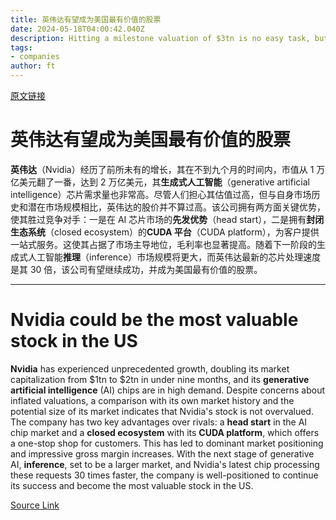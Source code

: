 ```yaml
---
title: 英伟达有望成为美国最有价值的股票
date: 2024-05-18T04:00:42.040Z
description: Hitting a milestone valuation of $3tn is no easy task, but the chipmaker is well-placed for the challenge
tags: 
- companies
author: ft
---
```


[原文链接](https://ft.com/content/cf9d5167-f57e-4723-89a3-5648bb42ec10)

# 英伟达有望成为美国最有价值的股票

**英伟达**（Nvidia）经历了前所未有的增长，其在不到九个月的时间内，市值从 1 万亿美元翻了一番，达到 2 万亿美元，其**生成式人工智能**（generative artificial intelligence）芯片需求量也非常高。尽管人们担心其估值过高，但与自身市场历史和潜在市场规模相比，英伟达的股价并不算过高。该公司拥有两方面关键优势，使其胜过竞争对手：一是在 AI 芯片市场的**先发优势**（head start），二是拥有**封闭生态系统**（closed ecosystem）的**CUDA 平台**（CUDA platform），为客户提供一站式服务。这使其占据了市场主导地位，毛利率也显著提高。随着下一阶段的生成式人工智能**推理**（inference）市场规模将更大，而英伟达最新的芯片处理速度是其 30 倍，该公司有望继续成功，并成为美国最有价值的股票。

---

# Nvidia could be the most valuable stock in the US 

**Nvidia** has experienced unprecedented growth, doubling its market capitalization from $1tn to $2tn in under nine months, and its **generative artificial intelligence** (AI) chips are in high demand. Despite concerns about inflated valuations, a comparison with its own market history and the potential size of its market indicates that Nvidia's stock is not overvalued. The company has two key advantages over rivals: a **head start** in the AI chip market and a **closed ecosystem** with its **CUDA platform**, which offers a one-stop shop for customers. This has led to dominant market positioning and impressive gross margin increases. With the next stage of generative AI, **inference**, set to be a larger market, and Nvidia's latest chip processing these requests 30 times faster, the company is well-positioned to continue its success and become the most valuable stock in the US.

[Source Link](https://ft.com/content/cf9d5167-f57e-4723-89a3-5648bb42ec10)

